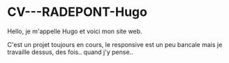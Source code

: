 # CV---RADEPONT-Hugo
Hello, je m'appelle Hugo et voici mon site web.


C'est un projet toujours en cours, le responsive est un peu bancale mais je travaille dessus, des fois.. quand j'y pense..

